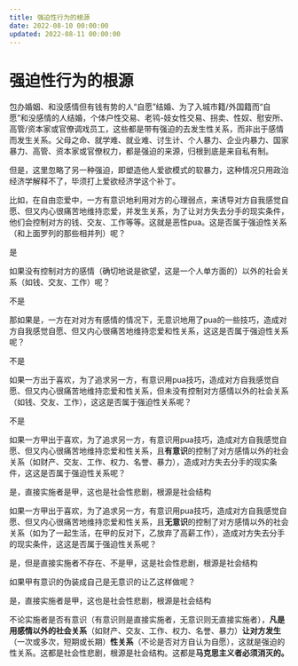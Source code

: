 ```yaml
---
title: 强迫性行为的根源
date: 2022-08-10 00:00:00
updated: 2022-08-11 00:00:00
---
```



# 强迫性行为的根源

包办婚姻、和没感情但有钱有势的人“自愿”结婚、为了入城市籍/外国籍而“自愿”和没感情的人结婚，个体户性交易、老鸨-妓女性交易、拐卖、性奴、慰安所、高管/资本家或官僚调戏员工，这些都是带有强迫的去发生性关系，而非出于感情而发生关系。父母之命、就学难、就业难、讨生计、个人暴力、企业内暴力、国家暴力、高管、资本家或官僚权力，都是强迫的来源，归根到底是来自私有制。

但是，这里忽略了另一种强迫，即塑造他人爱欲模式的软暴力，这种情况只用政治经济学解释不了，毕须打上爱欲经济学这个补丁。

比如，在自由恋爱中，一方有意识地利用对方的心理弱点，来诱导对方自我感觉自愿、但又内心很痛苦地维持恋爱，并发生关系，为了让对方失去分手的现实条件，他们会控制对方的钱、交友、工作等等。这就是恶性pua。这是否属于强迫性关系（和上面罗列的那些相并列）呢？

是

如果没有控制对方的感情（确切地说是欲望，这是一个人单方面的）以外的社会关系（如钱、交友、工作）呢？

不是

那如果是，一方在对对方有感情的情况下，无意识地用了pua的一些技巧，造成对方自我感觉自愿、但又内心很痛苦地维持恋爱和性关系，这这是否属于强迫性关系呢？

不是

如果一方出于喜欢，为了追求另一方，有意识用pua技巧，造成对方自我感觉自愿、但又内心很痛苦地维持恋爱和性关系，但未没有控制对方感情以外的社会关系（如钱、交友、工作），这这是否属于强迫性关系呢？

不是

如果一方甲出于喜欢，为了追求另一方，有意识用pua技巧，造成对方自我感觉自愿、但又内心很痛苦地维持恋爱和性关系，且**有意识**的控制了对方感情以外的社会关系（如财产、交友、工作、权力、名誉、暴力），造成对方失去分手的现实条件，这这是否属于强迫性关系呢？

是，直接实施者是甲，这也是社会性悲剧，根源是社会结构

如果一方甲出于喜欢，为了追求另一方，有意识用pua技巧，造成对方自我感觉自愿、但又内心很痛苦地维持恋爱和性关系，且**无意识**的控制了对方感情以外的社会关系（如为了一起生活，在甲的反对下，乙放弃了高薪工作），造成对方失去分手的现实条件，这这是否属于强迫性关系呢？

是，但是直接实施者不存在、不是甲，这是社会性悲剧，根源是社会结构

如果甲有意识的伪装成自己是无意识的让乙这样做呢？

是，直接实施者是甲，这也是社会性悲剧，根源是社会结构

不论实施者是否有意识（有意识则是直接实施者，无意识则无直接实施者），**凡是用感情以外的社会关系**（如财产、交友、工作、权力、名誉、暴力）**让对方发生**（一次或多次，短期或长期）**性关系**（不论是否对方自认为自愿），这就是强迫的性关系。这都是社会性悲剧，根源是社会结构。这都是**马克思主义者必须消灭的。**


